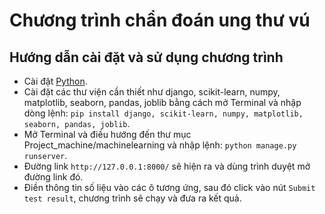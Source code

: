 # Chương trình chẩn đoán ung thư vú
## Hướng dẫn cài đặt và sử dụng chương trình
- Cài đặt [Python](https://www.python.org/).
- Cài đặt các thư viện cần thiết như django, scikit-learn, numpy, matplotlib, seaborn, pandas, joblib bằng cách mở Terminal và nhập dòng lệnh:
``` pip install django, scikit-learn, numpy, matplotlib, seaborn, pandas, joblib ```.
- Mở Terminal và điều hướng đến thư mục Project_machine/machinelearning và nhập lệnh:
``` python manage.py runserver ```.
- Đường link `http://127.0.0.1:8000/` sẽ hiện ra và dùng trình duyệt mở đường link đó.
- Điền thông tin số liệu vào các ô tương ứng, sau đó click vào nút `Submit test result`, chương trình sẽ chạy và đưa ra kết quả.

